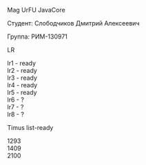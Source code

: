 Mag UrFU JavaCore

Студент: Слободчиков Дмитрий Алексеевич

Группа: РИМ-130971

LR

lr1 - ready\
lr2 - ready\
lr3 - ready\
lr4 - ready\
lr5 - ready\
lr6 - ?\
lr7 - ?\
lr8 - ?


Timus list-ready

1293\
1409\
2100
